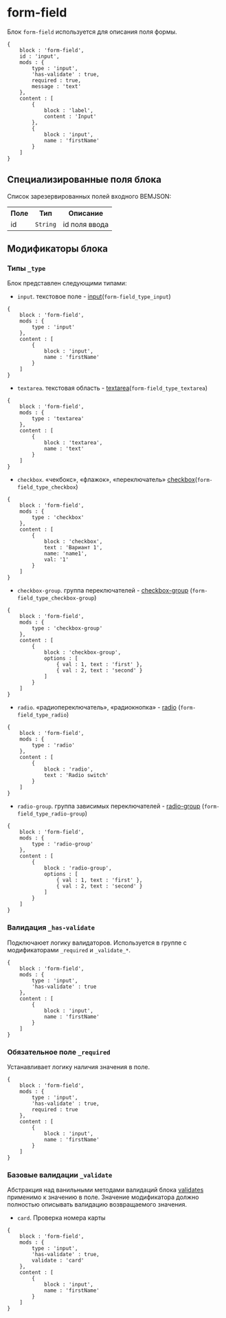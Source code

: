 # form-field

Блок `form-field` используется для описания поля формы.

```bemjson
{
    block : 'form-field',
    id : 'input',
    mods : {
        type : 'input',
        'has-validate' : true,
        required : true,
        message : 'text'
    },
    content : [
        {
            block : 'label',
            content : 'Input'
        },
        {
            block : 'input',
            name : 'firstName'
        }
    ]
}
```

## Специализированные поля блока

Список зарезервированных полей входного BEMJSON:

<table>
    <tr>
        <th>Поле</th>
        <th>Тип</th>
        <th>Описание</th>
    </tr>
    <tr>
        <td>id</td>
        <td>
            <code>String</code>
        </td>
        <td>id поля ввода</td>
    </tr>
</table>

## Модификаторы блока

### Типы `_type`

Блок представлен следующими типами:

* `input`. текстовое поле - [input](https://github.com/bem/bem-components/blob/v2/common.blocks/input/input.ru.md)(`form-field_type_input`)

```bemjson
{
    block : 'form-field',
    mods : {
        type : 'input'
    },
    content : [
        {
            block : 'input',
            name : 'firstName'
        }
    ]
}
```

* `textarea`. текстовая область - [textarea](https://github.com/bem/bem-components/blob/v2/common.blocks/textarea/textarea.ru.md)(`form-field_type_textarea`)

```bemjson
{
    block : 'form-field',
    mods : {
        type : 'textarea'
    },
    content : [
        {
            block : 'textarea',
            name : 'text'
        }
    ]
}
```

* `checkbox`. «чекбокс», «флажок», «переключатель» [checkbox](https://github.com/bem/bem-components/blob/v2/common.blocks/checkbox/checkbox.ru.md)(`form-field_type_checkbox`)

```bemjson
{
    block : 'form-field',
    mods : {
        type : 'checkbox'
    },
    content : [
        {
            block : 'checkbox',
            text : 'Вариант 1',
            name: 'name1',
            val: '1'
        }
    ]
}
```

* `checkbox-group`. группа переключателей - [checkbox-group](https://github.com/bem/bem-components/blob/v2/common.blocks/checkbox-group/checkbox-group.ru.md) (`form-field_type_checkbox-group`)

```bemjson
{
    block : 'form-field',
    mods : {
        type : 'checkbox-group'
    },
    content : [
        {
            block : 'checkbox-group',
            options : [
                { val : 1, text : 'first' },
                { val : 2, text : 'second' }
            ]
        }
    ]
}
```

* `radio`. «радиопереключатель», «радиокнопка» - [radio](https://github.com/bem/bem-components/blob/v2/common.blocks/radio/radio.ru.md) (`form-field_type_radio`)

```bemjson
{
    block : 'form-field',
    mods : {
        type : 'radio'
    },
    content : [
        {
            block : 'radio',
            text : 'Radio switch'
        }
    ]
}
```

* `radio-group`. группа зависимых переключателей - [radio-group](https://github.com/bem/bem-components/blob/v2/common.blocks/radio-group/radio-group.ru.md) (`form-field_type_radio-group`)

```bemjson
{
    block : 'form-field',
    mods : {
        type : 'radio-group'
    },
    content : [
        {
            block : 'radio-group',
            options : [
                { val : 1, text : 'first' },
                { val : 2, text : 'second' }
            ]
        }
    ]
}
```

### Валидация `_has-validate`

Подключаюет логику валидаторов. Используется в группе с модификаторами `_required` и `_validate_*`.

```bemjson
{
    block : 'form-field',
    mods : {
        type : 'input',
        'has-validate' : true
    },
    content : [
        {
            block : 'input',
            name : 'firstName'
        }
    ]
}
```
 
### Обязательное поле `_required` 

Устанавливает логику наличия значения в поле.

```bemjson
{
    block : 'form-field',
    mods : {
        type : 'input',
        'has-validate' : true,
        required : true
    },
    content : [
        {
            block : 'input',
            name : 'firstName'
        }
    ]
}
```

### Базовые валидации `_validate` 

Абстракция над ванильными методами валидаций блока [validates](../validates/validates.ru.md) применимо к значению в поле.
Значение модификатора должно полностью описывать валидацию возвращаемого значения.

* `card`. Проверка номера карты

```bemjson
{
    block : 'form-field',
    mods : {
        type : 'input',
        'has-validate' : true,
        validate : 'card'
    },
    content : [
        {
            block : 'input',
            name : 'firstName'
        }
    ]
}
```
